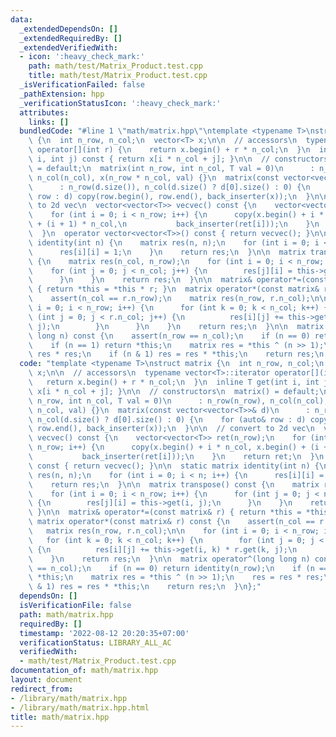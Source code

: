 ```yaml
---
data:
  _extendedDependsOn: []
  _extendedRequiredBy: []
  _extendedVerifiedWith:
  - icon: ':heavy_check_mark:'
    path: math/test/Matrix_Product.test.cpp
    title: math/test/Matrix_Product.test.cpp
  _isVerificationFailed: false
  _pathExtension: hpp
  _verificationStatusIcon: ':heavy_check_mark:'
  attributes:
    links: []
  bundledCode: "#line 1 \"math/matrix.hpp\"\ntemplate <typename T>\nstruct matrix\
    \ {\n  int n_row, n_col;\n  vector<T> x;\n\n  // accessors\n  typename vector<T>::iterator\
    \ operator[](int r) {\n    return x.begin() + r * n_col;\n  }\n  inline T get(int\
    \ i, int j) const { return x[i * n_col + j]; }\n\n  // constructors\n  matrix()\
    \ = default;\n  matrix(int n_row, int n_col, T val = 0)\n      : n_row(n_row),\
    \ n_col(n_col), x(n_row * n_col, val) {}\n  matrix(const vector<vector<T>>& d)\n\
    \      : n_row(d.size()), n_col(d.size() ? d[0].size() : 0) {\n    for (auto&\
    \ row : d) copy(row.begin(), row.end(), back_inserter(x));\n  }\n\n  // convert\
    \ to 2d vec\n  vector<vector<T>> vecvec() const {\n    vector<vector<T>> ret(n_row);\n\
    \    for (int i = 0; i < n_row; i++) {\n      copy(x.begin() + i * n_col, x.begin()\
    \ + (i + 1) * n_col,\n           back_inserter(ret[i]));\n    }\n    return ret;\n\
    \  }\n  operator vector<vector<T>>() const { return vecvec(); }\n\n  static matrix\
    \ identity(int n) {\n    matrix res(n, n);\n    for (int i = 0; i < n; i++) {\n\
    \      res[i][i] = 1;\n    }\n    return res;\n  }\n\n  matrix transpose() const\
    \ {\n    matrix res(n_col, n_row);\n    for (int i = 0; i < n_row; i++) {\n  \
    \    for (int j = 0; j < n_col; j++) {\n        res[j][i] = this->get(i, j);\n\
    \      }\n    }\n    return res;\n  }\n\n  matrix& operator*=(const matrix& r)\
    \ { return *this = *this * r; }\n  matrix operator*(const matrix& r) const {\n\
    \    assert(n_col == r.n_row);\n    matrix res(n_row, r.n_col);\n\n    for (int\
    \ i = 0; i < n_row; i++) {\n      for (int k = 0; k < n_col; k++) {\n        for\
    \ (int j = 0; j < r.n_col; j++) {\n          res[i][j] += this->get(i, k) * r.get(k,\
    \ j);\n        }\n      }\n    }\n    return res;\n  }\n\n  matrix operator^(long\
    \ long n) const {\n    assert(n_row == n_col);\n    if (n == 0) return identity(n_row);\n\
    \    if (n == 1) return *this;\n    matrix res = *this ^ (n >> 1);\n    res =\
    \ res * res;\n    if (n & 1) res = res * *this;\n    return res;\n  }\n};\n"
  code: "template <typename T>\nstruct matrix {\n  int n_row, n_col;\n  vector<T>\
    \ x;\n\n  // accessors\n  typename vector<T>::iterator operator[](int r) {\n \
    \   return x.begin() + r * n_col;\n  }\n  inline T get(int i, int j) const { return\
    \ x[i * n_col + j]; }\n\n  // constructors\n  matrix() = default;\n  matrix(int\
    \ n_row, int n_col, T val = 0)\n      : n_row(n_row), n_col(n_col), x(n_row *\
    \ n_col, val) {}\n  matrix(const vector<vector<T>>& d)\n      : n_row(d.size()),\
    \ n_col(d.size() ? d[0].size() : 0) {\n    for (auto& row : d) copy(row.begin(),\
    \ row.end(), back_inserter(x));\n  }\n\n  // convert to 2d vec\n  vector<vector<T>>\
    \ vecvec() const {\n    vector<vector<T>> ret(n_row);\n    for (int i = 0; i <\
    \ n_row; i++) {\n      copy(x.begin() + i * n_col, x.begin() + (i + 1) * n_col,\n\
    \           back_inserter(ret[i]));\n    }\n    return ret;\n  }\n  operator vector<vector<T>>()\
    \ const { return vecvec(); }\n\n  static matrix identity(int n) {\n    matrix\
    \ res(n, n);\n    for (int i = 0; i < n; i++) {\n      res[i][i] = 1;\n    }\n\
    \    return res;\n  }\n\n  matrix transpose() const {\n    matrix res(n_col, n_row);\n\
    \    for (int i = 0; i < n_row; i++) {\n      for (int j = 0; j < n_col; j++)\
    \ {\n        res[j][i] = this->get(i, j);\n      }\n    }\n    return res;\n \
    \ }\n\n  matrix& operator*=(const matrix& r) { return *this = *this * r; }\n \
    \ matrix operator*(const matrix& r) const {\n    assert(n_col == r.n_row);\n \
    \   matrix res(n_row, r.n_col);\n\n    for (int i = 0; i < n_row; i++) {\n   \
    \   for (int k = 0; k < n_col; k++) {\n        for (int j = 0; j < r.n_col; j++)\
    \ {\n          res[i][j] += this->get(i, k) * r.get(k, j);\n        }\n      }\n\
    \    }\n    return res;\n  }\n\n  matrix operator^(long long n) const {\n    assert(n_row\
    \ == n_col);\n    if (n == 0) return identity(n_row);\n    if (n == 1) return\
    \ *this;\n    matrix res = *this ^ (n >> 1);\n    res = res * res;\n    if (n\
    \ & 1) res = res * *this;\n    return res;\n  }\n};"
  dependsOn: []
  isVerificationFile: false
  path: math/matrix.hpp
  requiredBy: []
  timestamp: '2022-08-12 20:20:35+07:00'
  verificationStatus: LIBRARY_ALL_AC
  verifiedWith:
  - math/test/Matrix_Product.test.cpp
documentation_of: math/matrix.hpp
layout: document
redirect_from:
- /library/math/matrix.hpp
- /library/math/matrix.hpp.html
title: math/matrix.hpp
---
```

